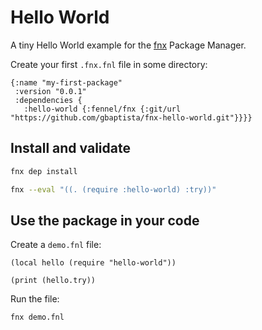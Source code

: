 # Hello World

A tiny Hello World example for the [fnx](https://github.com/gbaptista/fnx) Package Manager.

Create your first `.fnx.fnl` file in some directory:

```fennel
{:name "my-first-package"
 :version "0.0.1"
 :dependencies {
   :hello-world {:fennel/fnx {:git/url "https://github.com/gbaptista/fnx-hello-world.git"}}}}
```

## Install and validate

```sh
fnx dep install

fnx --eval "((. (require :hello-world) :try))"
```

## Use the package in your code

Create a `demo.fnl` file:

```fennel
(local hello (require "hello-world"))

(print (hello.try))
```

Run the file:

```sh
fnx demo.fnl
```
